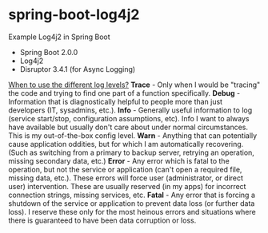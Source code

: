
# spring-boot-log4j2
Example Log4j2 in Spring Boot

 - Spring Boot 2.0.0
 - Log4j2
 - Disruptor 3.4.1 (for Async Logging)

[When to use the different log levels?](https://stackoverflow.com/a/2031209)
**Trace** - Only when I would be "tracing" the code and trying to find one part of a function specifically.
**Debug** - Information that is diagnostically helpful to people more than just developers (IT, sysadmins, etc.).
**Info** - Generally useful information to log (service start/stop, configuration assumptions, etc). Info I want to always have available but usually don't care about under normal circumstances. This is my out-of-the-box config level.
**Warn** - Anything that can potentially cause application oddities, but for which I am automatically recovering. (Such as switching from a primary to backup server, retrying an operation, missing secondary data, etc.)
**Error** - Any error which is fatal to the operation, but not the service or application (can't open a required file, missing data, etc.). These errors will force user (administrator, or direct user) intervention. These are usually reserved (in my apps) for incorrect connection strings, missing services, etc.
**Fatal** - Any error that is forcing a shutdown of the service or application to prevent data loss (or further data loss). I reserve these only for the most heinous errors and situations where there is guaranteed to have been data corruption or loss.

